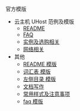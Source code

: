 <div class="sidebar_title icon_"> 官方模版 </div>   

* 云主机 UHost 范例及模版
   * [README](/inner-repository_uclouddocs/uhost_template/README)
   * [FAQ](/inner-repository_uclouddocs/uhost_template/README)
   * [实例及选购相关](README.md)
   * [网络相关](README.md)
* 其他
   * [README 模版](README.md)
   * [词汇表 模版](_glossary.md)
   * [左侧目录 模版](_sidebar.md)
   * [文档写作](文档范例.md)
   * [常用样式及注意事项](常用样式及注意事项.md)
   * [faq 模版](_faq.md)
